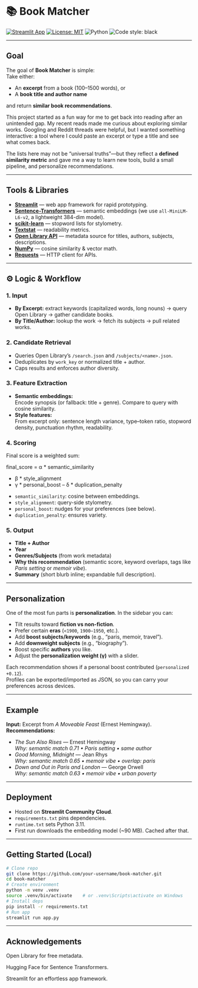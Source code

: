 # 📚 Book Matcher

[![Streamlit App](https://img.shields.io/badge/Streamlit-Live%20Demo-brightgreen)](https://your-app-url.streamlit.app)
[![License: MIT](https://img.shields.io/badge/License-MIT-yellow.svg)](LICENSE)
![Python](https://img.shields.io/badge/python-3.11-blue)
![Code style: black](https://img.shields.io/badge/code%20style-black-000000.svg)

---

##  Goal

The goal of **Book Matcher** is simple:  
Take either:

- An **excerpt** from a book (100–1500 words), or  
- A **book title and author name**

and return **similar book recommendations**.

This project started as a fun way for me to get back into reading after an unintended gap. My recent reads made me curious about exploring similar works. Googling and Reddit threads were helpful, but I wanted something interactive: a tool where I could paste an excerpt or type a title and see what comes back.  

The lists here may not be “universal truths”—but they reflect a **defined similarity metric** and gave me a way to learn new tools, build a small pipeline, and personalize recommendations.

---

##  Tools & Libraries

- [**Streamlit**](https://streamlit.io/) — web app framework for rapid prototyping.
- [**Sentence-Transformers**](https://www.sbert.net/) — semantic embeddings (we use `all-MiniLM-L6-v2`, a lightweight 384-dim model).
- [**scikit-learn**](https://scikit-learn.org/stable/) — stopword lists for stylometry.
- [**Textstat**](https://pypi.org/project/textstat/) — readability metrics.
- [**Open Library API**](https://openlibrary.org/developers/api) — metadata source for titles, authors, subjects, descriptions.
- [**NumPy**](https://numpy.org/) — cosine similarity & vector math.
- [**Requests**](https://docs.python-requests.org/en/latest/) — HTTP client for APIs.

---

## ⚙️ Logic & Workflow

### 1. Input
- **By Excerpt:** extract keywords (capitalized words, long nouns) → query Open Library → gather candidate books.  
- **By Title/Author:** lookup the work → fetch its subjects → pull related works.

### 2. Candidate Retrieval
- Queries Open Library’s `/search.json` and `/subjects/<name>.json`.
- Deduplicates by `work_key` or normalized title + author.
- Caps results and enforces author diversity.

### 3. Feature Extraction
- **Semantic embeddings:**  
  Encode synopsis (or fallback: title + genre). Compare to query with cosine similarity.  
- **Style features:**  
  From excerpt only: sentence length variance, type–token ratio, stopword density, punctuation rhythm, readability.

### 4. Scoring
Final score is a weighted sum:

final_score = α * semantic_similarity
+ β * style_alignment
+ γ * personal_boost
– δ * duplication_penalty


- `semantic_similarity`: cosine between embeddings.  
- `style_alignment`: query-side stylometry.  
- `personal_boost`: nudges for your preferences (see below).  
- `duplication_penalty`: ensures variety.  

### 5. Output
- **Title + Author**  
- **Year**  
- **Genres/Subjects** (from work metadata)  
- **Why this recommendation** (semantic score, keyword overlaps, tags like *Paris setting* or *memoir vibe*).  
- **Summary** (short blurb inline; expandable full description).

---

##  Personalization

One of the most fun parts is **personalization**. In the sidebar you can:

- Tilt results toward **fiction vs non-fiction**.  
- Prefer certain **eras** (`<1900`, `1900–1950`, etc.).  
- Add **boost subjects/keywords** (e.g., “paris, memoir, travel”).  
- Add **downweight subjects** (e.g., “biography”).  
- Boost specific **authors** you like.  
- Adjust the **personalization weight (γ)** with a slider.  

Each recommendation shows if a personal boost contributed (`personalized +0.12`).  
Profiles can be exported/imported as JSON, so you can carry your preferences across devices.

---

##  Example

**Input:** Excerpt from *A Moveable Feast* (Ernest Hemingway).  
**Recommendations:**  
- *The Sun Also Rises* — Ernest Hemingway  
  *Why: semantic match 0.71 • Paris setting • same author*  
- *Good Morning, Midnight* — Jean Rhys  
  *Why: semantic match 0.65 • memoir vibe • overlap: paris*  
- *Down and Out in Paris and London* — George Orwell  
  *Why: semantic match 0.63 • memoir vibe • urban poverty*  

---

##  Deployment

- Hosted on **Streamlit Community Cloud**.  
- `requirements.txt` pins dependencies.  
- `runtime.txt` sets Python 3.11.  
- First run downloads the embedding model (~90 MB). Cached after that.  

---

##  Getting Started (Local)

```bash
# Clone repo
git clone https://github.com/your-username/book-matcher.git
cd book-matcher
# Create environment
python -m venv .venv
source .venv/bin/activate    # or .venv\Scripts\activate on Windows
# Install deps
pip install -r requirements.txt
# Run app
streamlit run app.py
```
---

##  Acknowledgements

Open Library
 for free metadata.

Hugging Face
 for Sentence Transformers.

Streamlit
 for an effortless app framework.